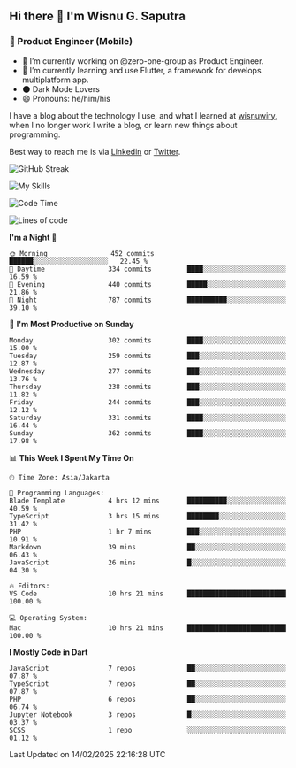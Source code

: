 ## Hi there 👋 I'm Wisnu G. Saputra

### :mobile_phone_off: Product Engineer (Mobile)

- 🔭 I’m currently working on @zero-one-group as Product Engineer.
- 🌱 I’m currently learning and use Flutter, a framework for develops multiplatform app.
- 🌑 Dark Mode Lovers
- 😄 Pronouns: he/him/his

I have a blog about the technology I use, and what I learned at [wisnuwiry](https://wisnuwiry.space/), when I no longer work I write a blog, or learn new things about programming.

Best way to reach me is via [Linkedin](https://www.linkedin.com/in/wisnu-saputra/) or [Twitter](https://twitter.com/wisnuwiry).

![GitHub Streak](https://streak-stats.demolab.com?user=wisnuwiry&theme=dark&hide_border=true)

![My Skills](https://skillicons.dev/icons?i=dart,flutter,kotlin,swift,go,js,css,neovim,git,linux&perline=5)

<!--START_SECTION:waka-->
![Code Time](http://img.shields.io/badge/Code%20Time-1%2C708%20hrs%2055%20mins-blue)

![Lines of code](https://img.shields.io/badge/From%20Hello%20World%20I%27ve%20Written-3.9%20million%20lines%20of%20code-blue)

**I'm a Night 🦉** 

```text
🌞 Morning                452 commits         ██████░░░░░░░░░░░░░░░░░░░   22.45 % 
🌆 Daytime                334 commits         ████░░░░░░░░░░░░░░░░░░░░░   16.59 % 
🌃 Evening                440 commits         █████░░░░░░░░░░░░░░░░░░░░   21.86 % 
🌙 Night                  787 commits         ██████████░░░░░░░░░░░░░░░   39.10 % 
```
📅 **I'm Most Productive on Sunday** 

```text
Monday                   302 commits         ████░░░░░░░░░░░░░░░░░░░░░   15.00 % 
Tuesday                  259 commits         ███░░░░░░░░░░░░░░░░░░░░░░   12.87 % 
Wednesday                277 commits         ███░░░░░░░░░░░░░░░░░░░░░░   13.76 % 
Thursday                 238 commits         ███░░░░░░░░░░░░░░░░░░░░░░   11.82 % 
Friday                   244 commits         ███░░░░░░░░░░░░░░░░░░░░░░   12.12 % 
Saturday                 331 commits         ████░░░░░░░░░░░░░░░░░░░░░   16.44 % 
Sunday                   362 commits         ████░░░░░░░░░░░░░░░░░░░░░   17.98 % 
```


📊 **This Week I Spent My Time On** 

```text
🕑︎ Time Zone: Asia/Jakarta

💬 Programming Languages: 
Blade Template           4 hrs 12 mins       ██████████░░░░░░░░░░░░░░░   40.59 % 
TypeScript               3 hrs 15 mins       ████████░░░░░░░░░░░░░░░░░   31.42 % 
PHP                      1 hr 7 mins         ███░░░░░░░░░░░░░░░░░░░░░░   10.91 % 
Markdown                 39 mins             ██░░░░░░░░░░░░░░░░░░░░░░░   06.43 % 
JavaScript               26 mins             █░░░░░░░░░░░░░░░░░░░░░░░░   04.30 % 

🔥 Editors: 
VS Code                  10 hrs 21 mins      █████████████████████████   100.00 % 

💻 Operating System: 
Mac                      10 hrs 21 mins      █████████████████████████   100.00 % 
```

**I Mostly Code in Dart** 

```text
JavaScript               7 repos             ██░░░░░░░░░░░░░░░░░░░░░░░   07.87 % 
TypeScript               7 repos             ██░░░░░░░░░░░░░░░░░░░░░░░   07.87 % 
PHP                      6 repos             ██░░░░░░░░░░░░░░░░░░░░░░░   06.74 % 
Jupyter Notebook         3 repos             █░░░░░░░░░░░░░░░░░░░░░░░░   03.37 % 
SCSS                     1 repo              ░░░░░░░░░░░░░░░░░░░░░░░░░   01.12 % 
```




 Last Updated on 14/02/2025 22:16:28 UTC
<!--END_SECTION:waka-->
